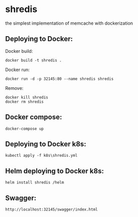 # shredis
the simplest implementation of memcache with dockerization

## Deploying to Docker:
Docker build: 
```
docker build -t shredis .
```
Docker run: 
```
docker run -d -p 32145:80 --name shredis shredis
```
Remove:
```
docker kill shredis
docker rm shredis
```
## Docker compose:
```
docker-compose up
```
## Deploying to Docker k8s:
```
kubectl apply -f k8s\shredis.yml
```
## Helm deploying to Docker k8s:
```
helm install shredis /helm
```
## Swagger: 
```
http://localhost:32145/swagger/index.html
```
